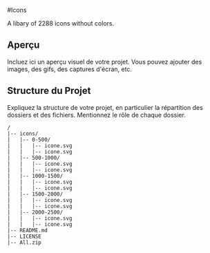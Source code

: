 #Icons

A libary of 2288 icons without colors.

## Aperçu

Incluez ici un aperçu visuel de votre projet. Vous pouvez ajouter des images, des gifs, des captures d'écran, etc.

## Structure du Projet

Expliquez la structure de votre projet, en particulier la répartition des dossiers et des fichiers. Mentionnez le rôle de chaque dossier.

```plaintext
/
|-- icons/
|   |-- 0-500/
|   |   |-- icone.svg
|   |   |-- icone.svg
|   |-- 500-1000/
|   |   |-- icone.svg
|   |   |-- icone.svg
|   |-- 1000-1500/
|   |   |-- icone.svg
|   |   |-- icone.svg
|   |-- 1500-2000/
|   |   |-- icone.svg
|   |   |-- icone.svg
|   |-- 2000-2500/
|   |   |-- icone.svg
|   |   |-- icone.svg
|-- README.md
|-- LICENSE
|-- All.zip
